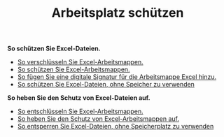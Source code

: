 ﻿---
title: Arbeitsplatz schützen
second_title: Aspose.Cells Cloud Documen
linktitle: Schützen
type: docs
url: /de/protect/
keywords: Protect and unprotect Excel workbook
description: Aspose.Cells Cloud REST API unterstützt das Schützen und Aufheben des Schutzes von Excel Arbeitsmappen. SDK unterstützt verschiedene Entwicklungssprachen. Dazu gehören Android, C#, Go, Java, NodeJS, Perl, PHP, Python, Ruby und Swift
weight: 36
---
**So schützen Sie Excel-Dateien.**

- [So verschlüsseln Sie Excel-Arbeitsmappen.](/cells/de/workbook/encrypt/)
- [So schützen Sie Excel-Arbeitsmappen.](/cells/de/workbook/protect/)
- [So fügen Sie eine digitale Signatur für die Arbeitsmappe Excel hinzu.](/cells/de/workbook/digital-signature/)
- [So schützen Sie Excel-Dateien, ohne Speicher zu verwenden](/cells/de/protect/without-using-storage/)

**So heben Sie den Schutz von Excel-Dateien auf.**

- [So entschlüsseln Sie Excel-Arbeitsmappen.](/cells/de/workbook/decrypt/)
- [So heben Sie den Schutz von Excel-Arbeitsmappen auf.](/cells/de/workbook/unprotect/)
- [So entsperren Sie Excel-Dateien, ohne Speicherplatz zu verwenden](/cells/de/unlock/without-using-storage/)
